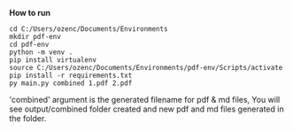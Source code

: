**How to run**

```
cd C:/Users/ozenc/Documents/Environments
mkdir pdf-env
cd pdf-env
python -m venv .
pip install virtualenv
source C:/Users/ozenc/Documents/Environments/pdf-env/Scripts/activate
pip install -r requirements.txt
py main.py combined 1.pdf 2.pdf
```

'combined' argument is the generated filename for pdf & md files,
You will see output/combined folder created and new pdf and md files generated in the folder.
